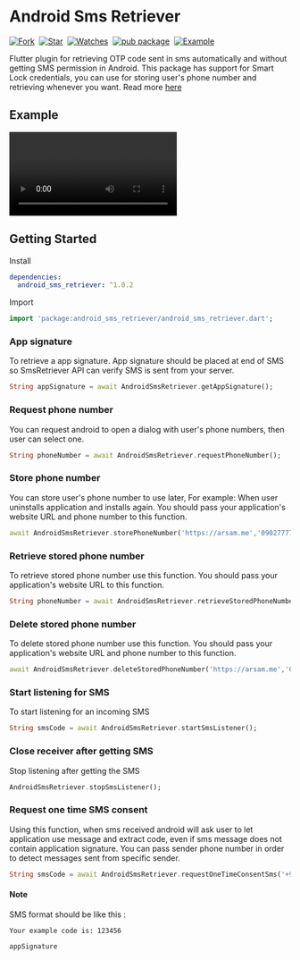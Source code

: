 # Android Sms Retriever 
[![Fork](https://img.shields.io/github/forks/arsamme/flutter-sms-retriever?style=social)](https://github.com/arsamme/flutter-sms-retriever/fork)&nbsp; [![Star](https://img.shields.io/github/stars/arsamme/flutter-sms-retriever?style=social)](https://github.com/arsamme/flutter-sms-retriever)&nbsp; [![Watches](https://img.shields.io/github/watchers/arsamme/flutter-sms-retriever?style=social)](https://github.com/arsamme/flutter-sms-retriever/)&nbsp; [![pub package](https://img.shields.io/pub/v/android_sms_retriever.svg)](https://pub.dartlang.org/packages/android_sms_retriever)&nbsp; [![Example](https://img.shields.io/badge/Example-Ex-success)](https://pub.dev/packages/android_sms_retriever/example)

Flutter plugin for retrieving OTP code sent in sms automatically and without getting SMS permission in Android. This package has support for Smart Lock credentials, you can use for storing user's phone number and retrieving whenever you want. Read more [here](https://developers.google.com/identity/sms-retriever/)

## Example

![example](https://user-images.githubusercontent.com/21082113/111797316-4a8ffe00-88de-11eb-881c-4cb97ccc82af.mp4)


## Getting Started

Install
```yaml
dependencies:
  android_sms_retriever: ^1.0.2
```

Import
```dart
import 'package:android_sms_retriever/android_sms_retriever.dart';
```

### App signature
To retrieve a app signature. App signature should be placed at end of SMS so SmsRetriever API can verify SMS is sent from your server.
```dart
String appSignature = await AndroidSmsRetriever.getAppSignature();
```

### Request phone number
You can request android to open a dialog with user's phone numbers, then user can select one.
```dart
String phoneNumber = await AndroidSmsRetriever.requestPhoneNumber();
```

### Store phone number
You can store user's phone number to use later, For example: When user uninstalls application and installs again.
You should pass your application's website URL and phone number to this function.
```dart
await AndroidSmsRetriever.storePhoneNumber('https://arsam.me','09027777254');
```

### Retrieve stored phone number
To retrieve stored phone number use this function.
You should pass your application's website URL to this function.
```dart
String phoneNumber = await AndroidSmsRetriever.retrieveStoredPhoneNumber('https://arsam.me');
```

### Delete stored phone number
To delete stored phone number use this function.
You should pass your application's website URL and phone number to this function.
```dart
await AndroidSmsRetriever.deleteStoredPhoneNumber('https://arsam.me','09027777254');
```

### Start listening for SMS
To start listening for an incoming SMS
```dart
String smsCode = await AndroidSmsRetriever.startSmsListener();
```

### Close receiver after getting SMS
Stop listening after getting the SMS
```dart
AndroidSmsRetriever.stopSmsListener();
```

### Request one time SMS consent
Using this function, when sms received android will ask user to let application use message and extract code, even if sms message does not contain application signature.
You can pass sender phone number in order to detect messages sent from specific sender.
```dart
String smsCode = await AndroidSmsRetriever.requestOneTimeConsentSms('+9850003001');
```

#### Note
SMS format should be like this :

```text
Your example code is: 123456

appSignature
```
